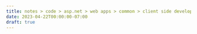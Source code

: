 ```yaml
---
title: notes > code > asp.net > web apps > common > client side development > bundle and minify
date: 2023-04-22T00:00:00-07:00
draft: true
---
```

